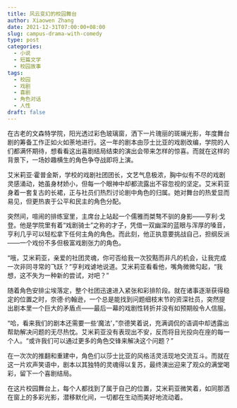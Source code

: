 ```yaml
---
title: 风云变幻的校园舞台
author: Xiaowen Zhang
date: 2021-12-31T07:00:00+08:00
slug: campus-drama-with-comedy
type: post
categories:
  - 小说
  - 短篇文学
  - 校园故事
tags:
  - 校园
  - 戏剧
  - 喜剧
  - 角色对话
  - 人性
draft: false
---
```


在古老的文森特学院，阳光透过彩色玻璃窗，洒下一片瑰丽的斑斓光影，年度舞台剧的筹备工作正如火如荼地进行。这一年的剧本由莎士比亚的戏剧改编，学院的人们都满怀期待，想看看这出喜剧结局结束的演出会带来怎样的惊喜。而就在这样的背景下，一场妙趣横生的角色争夺战即将上演。

艾米莉亚·霍普金斯，学校的戏剧社团团长，文艺气息极浓，胸中似有不尽的戏剧灵感涌动，她虽身材娇小，但每一个眼神中却都流露出不容忽视的坚定。艾米莉亚身着一套复古的长裙，正与社员们热烈讨论剧中角色的归属。她对舞台的热爱显而易见，但更热衷于公平和民主的角色分配。

突然间，喧闹的排练室里，主席台上站起一个儒雅而桀骜不驯的身影——亨利·戈登。他是学院里有着“戏剧骑士”之称的才子，凭借一双幽深的蓝眼与浑厚的嗓音，亨利几乎可以轻松拿下任何主角的角色。而此刻，他正执意要挑战自己，担纲反派——一个戏份不多但极富戏剧张力的角色。

“哦，艾米莉亚，亲爱的社团灵魂，你可否给我一次狡黠而非凡的机会，让我完成一次非同寻常的飞跃？”亨利戏谑地说道。艾米莉亚看看他，嘴角微微勾起，“我想，这不失为一种新的尝试，对吧？”

随着角色安排尘埃落定，整个社团迅速进入紧张和彩排阶段。就在诸事逐渐获得稳定的位置之时，奈德·约翰逊，一个总是能找到问题细枝末节的资深社员，突然提出剧本里一个巨大的矛盾点——最后一幕的戏剧性转折并没有如预期般令人信服。

“哈，看来我们的剧本还需要一些‘魔法’，”奈德笑着说，充满调侃的语调中却透露出帮助解决问题的无尽热忱。艾米莉亚没有表现出不安，反而将目光投向在座的每一个人。“或许我们可以通过更多的角色交锋来解决这个问题？”

在一次次的推翻和重建中，角色们以莎士比亚的风格活灵活现地交流互斗。而就在这一片欢声笑语中，剧本以其独特的灵魂得以复苏，最终演出迎来了观众的满堂喝彩，留下一个喜剧结局。

在这片校园舞台上，每个人都找到了属于自己的位置，艾米莉亚微笑着，如同那洒在窗上的多彩光影，潜移默化间，一切都在生动而美好地流动着。